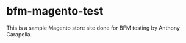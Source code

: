 bfm-magento-test
================

This is a sample Magento store site done for BFM testing by Anthony Carapella.

